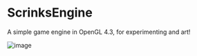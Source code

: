 # ScrinksEngine

A simple game engine in OpenGL 4.3, for experimenting and art!

![image](https://github.com/blam23/ScrinksEngine/assets/1008996/64f888a1-4277-4212-b136-8bc2384c9a17)

